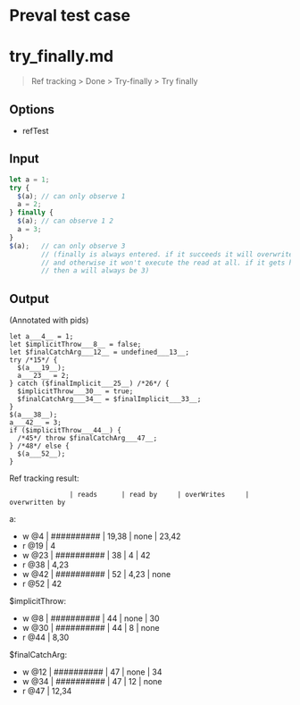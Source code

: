 # Preval test case

# try_finally.md

> Ref tracking > Done > Try-finally > Try finally

## Options

- refTest

## Input

`````js filename=intro
let a = 1;
try {
  $(a); // can only observe 1
  a = 2;
} finally {
  $(a); // can observe 1 2 
  a = 3;
}
$(a);   // can only observe 3
        // (finally is always entered. if it succeeds it will overwrite a
        // and otherwise it won't execute the read at all. if it gets here
        // then a will always be 3)
`````

## Output

(Annotated with pids)

`````filename=intro
let a___4__ = 1;
let $implicitThrow___8__ = false;
let $finalCatchArg___12__ = undefined___13__;
try /*15*/ {
  $(a___19__);
  a___23__ = 2;
} catch ($finalImplicit___25__) /*26*/ {
  $implicitThrow___30__ = true;
  $finalCatchArg___34__ = $finalImplicit___33__;
}
$(a___38__);
a___42__ = 3;
if ($implicitThrow___44__) {
  /*45*/ throw $finalCatchArg___47__;
} /*48*/ else {
  $(a___52__);
}
`````

Ref tracking result:

                   | reads      | read by     | overWrites     | overwritten by
a:
  - w @4       | ########## | 19,38       | none           | 23,42
  - r @19      | 4
  - w @23      | ########## | 38          | 4              | 42
  - r @38      | 4,23
  - w @42      | ########## | 52          | 4,23           | none
  - r @52      | 42

$implicitThrow:
  - w @8           | ########## | 44          | none           | 30
  - w @30          | ########## | 44          | 8              | none
  - r @44          | 8,30

$finalCatchArg:
  - w @12          | ########## | 47          | none           | 34
  - w @34          | ########## | 47          | 12             | none
  - r @47          | 12,34
